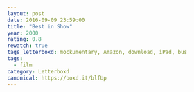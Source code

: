 ```yaml
---
layout: post 
date: 2016-09-09 23:59:00
title: "Best in Show"
year: 2000
rating: 0.8
rewatch: true
tags_letterboxd: mockumentary, Amazon, download, iPad, bus
tags:
  - film
category: Letterboxd
canonical: https://boxd.it/blfUp
---
```

